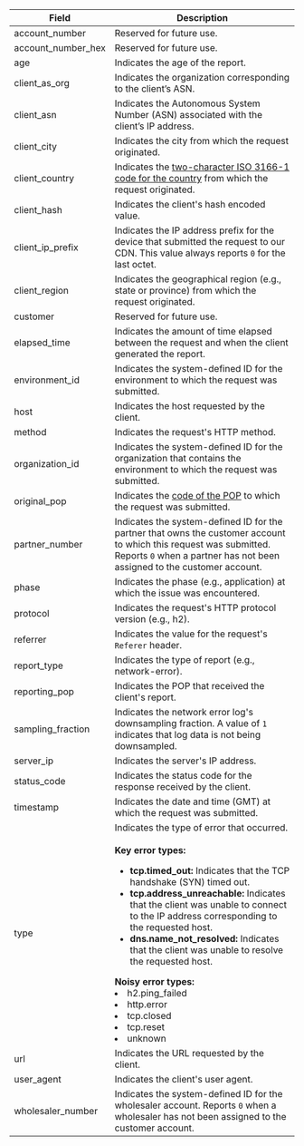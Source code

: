 | Field              | Description                                                                                                                             |
| ------------------ | --------------------------------------------------------------------------------------------------------------------------------------- |
| account_number     | Reserved for future use.                                                                                                                |
| account_number_hex | Reserved for future use.                                                                                                                |
| age                | Indicates the age of the report.                                                                                                        |
| client_as_org      | Indicates the organization corresponding to the client’s ASN.                                                                           |
| client_asn         | Indicates the Autonomous System Number (ASN) associated with the client’s IP address.                                                   |
| client_city        | Indicates the city from which the request originated.                                                                                   |
| client_country     | Indicates the [two-character ISO 3166-1 code for the country](/applications/reference/country_codes) from which the request originated. |
| client_hash        | Indicates the client's hash encoded value.                                                                                              |
| client_ip_prefix   | Indicates the IP address prefix for the device that submitted the request to our CDN. This value always reports `0` for the last octet. |
| client_region      | Indicates the geographical region (e.g., state or province) from which the request originated.                                          |
| customer           | Reserved for future use.                                                                                                                |
| elapsed_time       | Indicates the amount of time elapsed between the request and when the client generated the report.                                      |
| environment_id     | Indicates the system-defined ID for the environment to which the request was submitted.                                                 |
| host               | Indicates the host requested by the client.                                                                                             |
| method             | Indicates the request's HTTP method.                                                                                                    |
| organization_id    | Indicates the system-defined ID for the organization that contains the environment to which the request was submitted.                  |
| original_pop       | Indicates the [code of the POP](/applications/reference/pops) to which the request was submitted.                                       |
| partner_number     | Indicates the system-defined ID for the partner that owns the customer account to which this request was submitted. Reports `0` when a partner has not been assigned to the customer account.                                                                                                                 |
| phase              | Indicates the phase (e.g., application) at which the issue was encountered.                                                             |
| protocol           | Indicates the request's HTTP protocol version (e.g., h2).                                                                               |
| referrer           | Indicates the value for the request's `Referer` header.                                                                                 |
| report_type        | Indicates the type of report (e.g., network-error).                                                                                     |
| reporting_pop      | Indicates the POP that received the client's report.                                                                                    |
| sampling_fraction  | Indicates the network error log's downsampling fraction. A value of `1` indicates that log data is not being downsampled.               |
| server_ip          | Indicates the server's IP address.                                                                                                      |
| status_code        | Indicates the status code for the response received by the client.                                                                      |
| timestamp          | Indicates the date and time (GMT) at which the request was submitted.                                                                   |
| type               | Indicates the type of error that occurred. <br /><br />**Key error types:** <ul><li>**tcp.timed_out:** Indicates that the TCP handshake (SYN) timed out. </li><li>**tcp.address_unreachable:** Indicates that the client was unable to connect to the IP address corresponding to the requested host. </li><li>**dns.name_not_resolved:** Indicates that the client was unable to resolve the requested host. </li></ul>**Noisy error types:**<li>h2.ping_failed</li><li>http.error</li><li>tcp.closed</li><li>tcp.reset</li><li>unknown</li></ul> |
| url                | Indicates the URL requested by the client.                                                                                              |
| user_agent         | Indicates the client's user agent.                                                                                                      |
| wholesaler_number  | Indicates the system-defined ID for the wholesaler account. Reports `0` when a wholesaler has not been assigned to the customer account.|